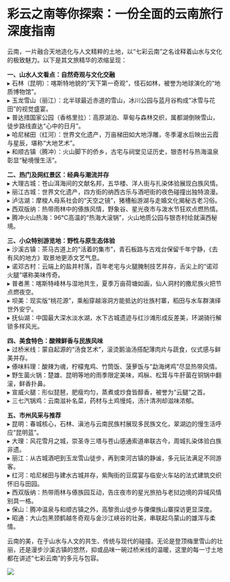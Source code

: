 # 彩云之南等你探索：一份全面的云南旅行深度指南  

云南，一片融合天地造化与人文精粹的土地，以“七彩云南”之名诠释着山水与文化的极致魅力。以下是其文旅精华的浓缩呈现：  

**一、山水人文看点：自然奇观与文化交融**  
▸ 石林（昆明）：喀斯特地貌的“天下第一奇观”，怪石如林，被誉为地球演化的“地质博物馆”。  
▸ 玉龙雪山（丽江）：北半球最近赤道的雪山，冰川公园与蓝月谷构成“冰雪与花田”的视觉盛宴。  
▸ 普达措国家公园（香格里拉）：高原湖泊、草甸与森林交织，属都湖倒映雪山，徒步路线直达“心中的日月”。  
▸ 哈尼梯田（红河）：世界文化遗产，万亩梯田如大地浮雕，冬季灌水后映出云霞与星辰，堪称“大地艺术”。  
▸ 和顺古镇（腾冲）：火山脚下的侨乡，古宅与祠堂见证历史，银杏村与热海温泉彰显“秘境慢生活”。  

**二、热门及网红景区：经典与潮流并存**  
▸ 大理古城：苍山洱海间的文献名邦，五华楼、洋人街与扎染体验展现白族风情。  
▸ 丽江古城：世界文化遗产，四方街的纳西古乐与酒吧街的夜色碰撞出独特浪漫。  
▸ 泸沽湖：摩梭人母系社会的“天空之镜”，猪槽船游湖与走婚文化揭秘古老习俗。  
▸ 西双版纳：热带雨林中的傣族风情，野象谷、星光夜市与泼水节狂欢点燃热情。  
▸ 腾冲火山热海：96℃高温的“热海大滚锅”，火山地质公园与银杏村绘就滇西秘境。  

**三、小众特别游览地：野性与原生态体验**  
▸ 沙溪古镇：茶马古道上的“活着的集市”，青石板路与古戏台保留千年宁静，《去有风的地方》取景地更添文艺气息。  
▸ 诺邓古村：云端上的盐井村落，百年老宅与火腿腌制技艺并存，舌尖上的“诺邓火腿”堪称美味传奇。  
▸ 普者黑：喀斯特峰林与湿地共生，夏季万亩荷塘如画，仙人洞村的撒尼族火把节点燃夜空。  
▸ 坝美：现实版“桃花源”，乘船穿越溶洞方能抵达的壮族村寨，稻田与水车群演绎世外安宁。  
▸ 抚仙湖：中国最大深水淡水湖，水下古城遗迹与红沙滩形成反差美，环湖骑行解锁多样风光。  

**四、美食特色：酸辣鲜香与民族风味**  
▸ 过桥米线：蒙自起源的“汤食艺术”，滚烫鹅油汤搭配薄肉片与蔬食，仪式感与鲜美并存。  
▸ 傣味料理：酸辣为魂，柠檬鬼鸡、竹筒饭、菠萝饭与“勐海烤鸡”尽显热带风情。  
▸ 野生菌火锅：楚雄、昆明等地的雨季限定美味，鸡枞、松茸与牛肝菌在铜锅中翻滚，鲜香扑鼻。  
▸ 宣威火腿：形似琵琶，肥瘦均匀，蒸煮或炒食皆醇香，被誉为“云腿”之首。  
▸ 三七汽锅鸡：云南滋补名菜，药材与土鸡慢炖，汤汁清冽却滋味浓郁。  

**五、市州风采与推荐**  
▸ 昆明：春城核心，石林、滇池与云南民族村展现多民族文化，翠湖边的慢生活呼应“昆明蓝”。  
▸ 大理：风花雪月之城，崇圣寺三塔与苍山感通索道串联古今，周城扎染体验白族非遗。  
▸ 丽江：从古城酒吧到玉龙雪山徒步，再到束河古镇的静谧，多元玩法满足不同游客。  
▸ 红河：哈尼梯田与建水古城并存，紫陶街的豆腐宴与临安火车站的法式建筑交织怀旧与田园。  
▸ 西双版纳：热带雨林与傣族园互动，告庄夜市的星光旅拍与老挝边境的异域风情别具一格。  
▸ 保山：腾冲温泉与和顺古镇之外，高黎贡山徒步与傈僳族山寨探访更显深度。  
▸ 昭通：大山包黑颈鹤越冬奇观与金沙江峡谷的壮美，串联起乌蒙山的雄浑与柔情。  

云南的美，在于山水与人文的共生、传统与现代的碰撞。无论是登顶梅里雪山的壮丽，还是漫步沙溪古镇的悠然，抑或品味一碗过桥米线的温暖，这里的每一寸土地都在讲述“七彩云南”的多元与包容。  

![](https://s1.imagehub.cc/images/2025/06/25/7e4cfded0203aa3632706071d2f1e26e.jpg)  
